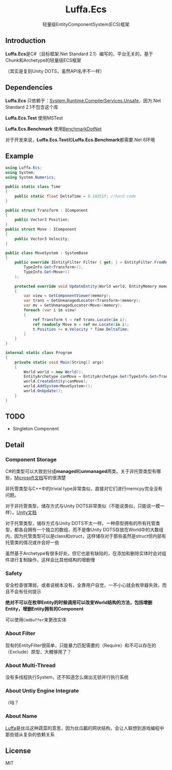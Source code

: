 <h1 align="center">Luffa.Ecs</h1>
<p align="center">轻量级EntityComponentSystem(ECS)框架</p>

## Introduction

**Luffa.Ecs**是C#（目标框架.Net Standard 2.1）编写的，平台无关的，基于Chunk和Archetype的轻量级ECS框架

（其实是复刻Unity DOTS，虽然API名字不一样）

## Dependencies

**Luffa.Ecs** 只依赖于：[System.Runtime.CompilerServices.Unsafe](https://www.nuget.org/packages/System.Runtime.CompilerServices.Unsafe)，因为.Net Standard 2.1不包含这个库

**Luffa.Ecs.Test** 使用MSTest

**Luffa.Ecs.Benchmark** 使用[BenchmarkDotNet](https://www.nuget.org/packages/BenchmarkDotNet/)

对于开发来说，**Luffa.Ecs.Test**和**Luffa.Ecs.Benchmark**都需要.Net 6环境

## Example

```c#
using Luffa.Ecs;
using System;
using System.Numerics;

public static class Time
{
    public static float DeltaTime = 0.14251f; //hard code
}

public struct Transform : IComponent
{
    public Vector3 Position;
}
public struct Move : IComponent
{
    public Vector3 Velocity;
}

public class MoveSystem : SystemBase
{
    public override IEntityFilter Filter { get; } = EntityFilter.FromRequire(
        TypeInfo.Get<Transform>(),
        TypeInfo.Get<Move>()
    );
    
    protected override void UpdateEntity(World world, EntityMemory memory, CmdBuffer cmd)
    {
        var view = GetComponentViewer(memory);
        var trans = GetUnmanagedLocator<Transform>(memory);
        var mv = GetUnmanagedLocator<Move>(memory);
        foreach (var i in view)
        {
            ref Transform t = ref trans.Locate(in i);
            ref readonly Move m = ref mv.Locate(in i);
            t.Position += m.Velocity * Time.DeltaTime;
        }
    }
}

internal static class Program
{
    private static void Main(String[] args)
    {
        World world = new World();
        EntityArchetype canMove = EntityArchetype.Get(TypeInfo.Get<Transform>(), TypeInfo.Get<Move>());
        world.CreateEntity(canMove);
        world.AddSystem<MoveSystem>();
        world.OnUpdate();
    }
}
```

## TODO

* Singleton Component

## Detail

### Component Storage

C#的类型可以大致划分成**managed**和**unmanaged**两类。关于非托管类型有哪些，[Microsoft文档](https://docs.microsoft.com/zh-cn/dotnet/csharp/language-reference/builtin-types/unmanaged-types)写的很清楚

非托管类型与C++中的trivial type非常类似，直接对它们进行memcpy完全没有问题。

对于非托管类型，储存方式与Unity DOTS非常类似（不能说类似，只能说一模一样）。[Unity文档](https://docs.unity3d.com/Packages/com.unity.entities@0.50/manual/ecs_components.html#archetypes-and-chunks)

对于托管类型，储存方式与Unity DOTS不太一样。一种原型拥有的所有托管类型，都各自拥有一个独立的数组，而不是像Unity DOTS存放在World中的大数组内，因为托管类型可以是class和struct，这样储存对于那些虽然是struct但内部有托管类的情况或许会好一些

虽然基于Archetype有很多好处，但它也是有缺陷的，在添加和删除实体时会对组件进行复制操作，这样会比其他结构的增删慢

### Safety

安全检查很薄弱，或者说根本没有，全靠用户自觉，一不小心就会枚举器失效，而且不会有任何提示

**绝对不可以在枚举Entity的时候调用可以改变World结构的方法，包括增删Entity，增删Entity拥有的Component**

可以使用`CmdBuffer`来更改实体

### About Filter

现有的EntityFilter很简单，只能暴力匹配需要的（Require）和不可以存在的（Exclude）原型，大概够用了？

### About Multi-Thread

没有多线程执行System，还不知道怎么做出无锁并行执行系统

### About Untiy Engine Integrate

（咕？

### About Name

[Luffa](https://en.wikipedia.org/wiki/Luffa)是丝瓜这种蔬菜的意思，因为丝瓜瓤的网状结构，会让人联想到游戏编程中那些错从复杂的依赖关系

## License

MIT